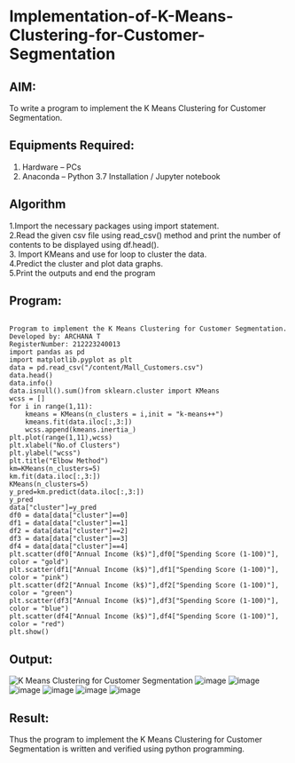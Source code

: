 # Implementation-of-K-Means-Clustering-for-Customer-Segmentation

## AIM:
To write a program to implement the K Means Clustering for Customer Segmentation.

## Equipments Required:
1. Hardware – PCs
2. Anaconda – Python 3.7 Installation / Jupyter notebook

## Algorithm
1.Import the necessary packages using import statement.  
2.Read the given csv file using read_csv() method and print the number of contents to be displayed using df.head().  
3. Import KMeans and use for loop to cluster the data.  
4.Predict the cluster and plot data graphs.   
5.Print the outputs and end the program    

## Program:
```

Program to implement the K Means Clustering for Customer Segmentation.
Developed by: ARCHANA T
RegisterNumber: 212223240013 
import pandas as pd
import matplotlib.pyplot as plt
data = pd.read_csv("/content/Mall_Customers.csv")
data.head()
data.info()
data.isnull().sum()from sklearn.cluster import KMeans
wcss = []
for i in range(1,11):
    kmeans = KMeans(n_clusters = i,init = "k-means++")
    kmeans.fit(data.iloc[:,3:])
    wcss.append(kmeans.inertia_)
plt.plot(range(1,11),wcss)
plt.xlabel("No.of Clusters")
plt.ylabel("wcss")
plt.title("Elbow Method")
km=KMeans(n_clusters=5)
km.fit(data.iloc[:,3:])
KMeans(n_clusters=5)
y_pred=km.predict(data.iloc[:,3:])
y_pred
data["cluster"]=y_pred
df0 = data[data["cluster"]==0]
df1 = data[data["cluster"]==1]
df2 = data[data["cluster"]==2]
df3 = data[data["cluster"]==3]
df4 = data[data["cluster"]==4]
plt.scatter(df0["Annual Income (k$)"],df0["Spending Score (1-100)"], color = "gold")
plt.scatter(df1["Annual Income (k$)"],df1["Spending Score (1-100)"], color = "pink")
plt.scatter(df2["Annual Income (k$)"],df2["Spending Score (1-100)"], color = "green")
plt.scatter(df3["Annual Income (k$)"],df3["Spending Score (1-100)"], color = "blue")
plt.scatter(df4["Annual Income (k$)"],df4["Spending Score (1-100)"], color = "red")
plt.show()

```

## Output:
![K Means Clustering for Customer Segmentation](sam.png)
![image](https://github.com/user-attachments/assets/85965d39-42ec-4b7b-8e29-980ee7225b44)
![image](https://github.com/user-attachments/assets/9affa825-5349-4268-8766-27503d66e739)
![image](https://github.com/user-attachments/assets/eab71fee-9935-4ba7-8baf-daed3c7e24b6)
![image](https://github.com/user-attachments/assets/07524f87-a516-417c-a271-e20dddbc7e9d)
![image](https://github.com/user-attachments/assets/cd760641-8459-46fd-af7a-287ca996a079)
![image](https://github.com/user-attachments/assets/3e99d60b-7eb3-4e16-94c4-b2040dcb9d0f)




## Result:
Thus the program to implement the K Means Clustering for Customer Segmentation is written and verified using python programming.

